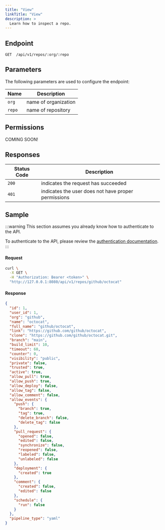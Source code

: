 ```yaml
---
title: "View"
linkTitle: "View"
description: >
  Learn how to inspect a repo.
---
```


## Endpoint

```
GET  /api/v1/repos/:org/:repo
```

## Parameters

The following parameters are used to configure the endpoint:

| Name   | Description          |
| ------ | -------------------- |
| `org`  | name of organization |
| `repo` | name of repository   |

## Permissions

COMING SOON!

## Responses

| Status Code | Description                                         |
| ----------- | --------------------------------------------------- |
| `200`       | indicates the request has succeeded                 |
| `401`       | indicates the user does not have proper permissions |

## Sample

:::warning
This section assumes you already know how to authenticate to the API.

To authenticate to the API, please review the [authentication documentation](/docs/reference/api/authentication/).
:::

#### Request

```sh
curl \
  -X GET \
  -H "Authorization: Bearer <token>" \
  "http://127.0.0.1:8080/api/v1/repos/github/octocat"
```

#### Response

```json
{
  "id": 1,
  "user_id": 1,
  "org": "github",
  "name": "octocat",
  "full_name": "github/octocat",
  "link": "https://github.com/github/octocat",
  "clone": "https://github.com/github/octocat.git",
  "branch": "main",
  "build_limit": 10,
  "timeout": 60,
  "counter": 0,
  "visibility": "public",
  "private": false,
  "trusted": true,
  "active": true,
  "allow_pull": true,
  "allow_push": true,
  "allow_deploy": false,
  "allow_tag": false,
  "allow_comment": false,
  "allow_events": {
    "push": {
      "branch": true,
      "tag": true,
      "delete_branch": false,
      "delete_tag": false
    },
    "pull_request": {
      "opened": false,
      "edited": false,
      "synchronize": false,
      "reopened": false,
      "labeled": false,
      "unlabeled": false
    },
    "deployment": {
      "created": true
    },
    "comment": {
      "created": false,
      "edited": false
    },
    "schedule": {
      "run": false
    }
  },
  "pipeline_type": "yaml"
}
```
